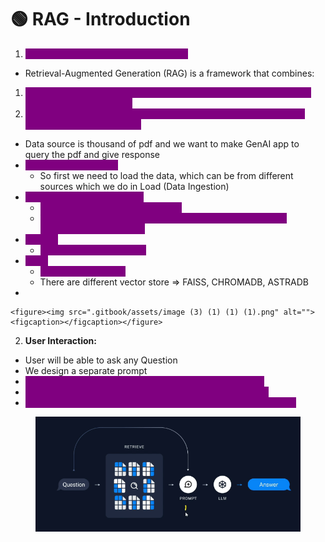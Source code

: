 # 🟢 RAG - Introduction

1. <mark style="color:purple;background-color:purple;">**RAG: Retrieval Augmented Generation**</mark>

* Retrieval-Augmented Generation (RAG) is a framework that combines:

1. <mark style="color:purple;background-color:purple;">**Information Retrieval: Fetching relevant data or documents from an external knowledge base**</mark>
2. <mark style="color:purple;background-color:purple;">**Generative AI Models: Producing contextually relevant responses using retrieved information**</mark>

* Data source is thousand of pdf and we want to make GenAI app to query the pdf and give response
* <mark style="color:purple;background-color:purple;">**Load(Data Ingestion):**</mark>
  * So first we need to load the data, which can be from different sources which we do in Load (Data Ingestion)
* <mark style="color:purple;background-color:purple;">**Split (Data Transformation):**</mark>
  * <mark style="color:purple;background-color:purple;">**Split the data into smaller chunks**</mark>
  * <mark style="color:purple;background-color:purple;">**We split, coz we will be using LLM models and it has some limitation to context size**</mark>
* <mark style="color:purple;background-color:purple;">**Embed:**</mark>
  * <mark style="color:purple;background-color:purple;">**Convert text into vectors**</mark>
* <mark style="color:purple;background-color:purple;">**Store**</mark>
  * <mark style="color:purple;background-color:purple;">**To store the vectors**</mark>
  * There are different vector store ⇒ FAISS, CHROMADB, ASTRADB
*

    <figure><img src=".gitbook/assets/image (3) (1) (1) (1).png" alt=""><figcaption></figcaption></figure>

2. **User Interaction:**

* User will be able to ask any Question
* We design a separate prompt
* <mark style="color:purple;background-color:purple;">**As soon as we give question, it is queries to vector store**</mark>
* <mark style="color:purple;background-color:purple;">**Retrieval chain is responsible in querying vector store DB**</mark>
* <mark style="color:purple;background-color:purple;">**We will combine this context info with prompt and give it to LLM**</mark>

<figure><img src=".gitbook/assets/image (1) (1) (1) (1).png" alt=""><figcaption></figcaption></figure>

